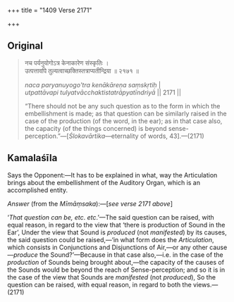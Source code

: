 +++
title = "1409 Verse 2171"

+++
## Original 
>
> नच पर्यनुयोगोऽत्र केनाकारेण संस्कृतिः ।  
> उत्पत्तावपि तुल्यत्वाच्छक्तिस्तत्राप्यतीन्द्रिया ॥ २१७१ ॥ 
>
> *naca paryanuyogo'tra kenākāreṇa saṃskṛtiḥ* \|  
> *utpattāvapi tulyatvācchaktistatrāpyatīndriyā* \|\| 2171 \|\| 
>
> “There should not be any such question as to the form in which the embellishment is made; as that question can be similarly raised in the case of the production (of the word, in the ear); as in that case also, the capacity (of the things concerned) is beyond sense-perception.”—[*Ślokavārtika*—eternality of words, 43].—(2171)



## Kamalaśīla

Says the Opponent:—It has to be explained in what, way the Articulation brings about the embellishment of the Auditory Organ, which is an accomplished entity.

*Answer* (from the *Mīmāṃsaka*):—[*see verse 2171 above*]

‘*That question can be, etc*. *etc*.’—The said question can be raised, with equal reason, in regard to the view that ‘there is production of Sound in the Ear’, Under the view that Sound is *produced* (not *manifested*) by its causes, the said question could be raised,—‘in what form does the *Articulation*, which consists in Conjunctions and Disjunctions of Air,—or any other cause—*produce* the Sound?’—Because in that case also,—i.e. in the case of the *production* of Sounds being brought about,—the capacity of the causes of the Sounds would be beyond the reach of Sense-perception; and so it is in the case of the view that Sounds are *manifested* (not *produced*), So the question can be raised, with equal reason, in regard to both the views.—(2171)


